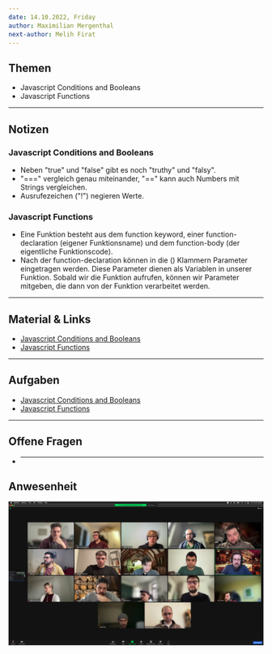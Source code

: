 ```yaml
---
date: 14.10.2022, Friday
author: Maximilian Mergenthal
next-author: Melih Firat
---
```


## Themen

- Javascript Conditions and Booleans
- Javascript Functions

---

## Notizen

### Javascript Conditions and Booleans

- Neben "true" und "false" gibt es noch "truthy" und "falsy".
- "===" vergleich genau miteinander, "==" kann auch Numbers mit Strings vergleichen.
- Ausrufezeichen ("!") negieren Werte.

### Javascript Functions

- Eine Funktion besteht aus dem function keyword, einer function-declaration (eigener Funktionsname) und dem function-body (der eigentliche Funktionscode).
- Nach der function-declaration können in die () Klammern Parameter eingetragen werden. Diese Parameter dienen als Variablen in unserer Funktion. Sobald wir die Funktion aufrufen,
  können wir Parameter mitgeben, die dann von der Funktion verarbeitet werden.

---

## Material & Links

- [Javascript Conditions and Booleans](../sessions/js-conditions-and-booleans/js-conditions-and-booleans.md)
- [Javascript Functions](../sessions/js-functions/js-functions.md)

---

## Aufgaben

- [Javascript Conditions and Booleans](../sessions/js-conditions-and-booleans/challenges-js-conditions-and-booleans.md)
- [Javascript Functions](../sessions/js-functions/challenges-js-functions.md)

---

## Offene Fragen

- ***

## Anwesenheit

![2022/10/12](../images/2022-10-14.png)
